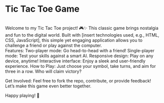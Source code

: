 <h1>Tic Tac Toe Game </h1>
<br>
<b></b>Welcome to my Tic Tac Toe project! 🎮✨ This classic game brings nostalgia and fun to the digital world. Built with [insert technologies used, e.g., HTML, CSS, JavaScript], this simple yet engaging application allows you to challenge a friend or play against the computer.</b>
<br>
Features:
Two-player mode: Go head-to-head with a friend!
Single-player mode: Test your skills against a smart AI.
Responsive design: Play on any device, anytime!
Interactive interface: Enjoy a sleek and user-friendly experience.
How to Play:
Just choose your symbol, take turns, and aim for three in a row. Who will claim victory?

Get Involved:
Feel free to fork the repo, contribute, or provide feedback! Let’s make this game even better together.

Happy playing! 🎉

